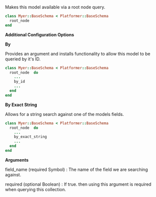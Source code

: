 Makes this model available via a root node query.

```ruby
class Myer::BaseSchema < Platformer::BaseSchema
  root_node 
end

```

**Additional Configuration Options**

**By**

Provides an argument and installs functionality
to allow this model to be queried by it's ID.

```ruby
class Myer::BaseSchema < Platformer::BaseSchema
  root_node  do
    ...
    by_id 
    ...
  end
end

```

**By Exact String**

Allows for a string search against one of the models fields.

```ruby
class Myer::BaseSchema < Platformer::BaseSchema
  root_node  do
    ...
    by_exact_string 
    ...
  end
end

```

**Arguments**

field\_name (required Symbol)
:   The name of the field we are searching against.

required (optional Boolean)
:   If true. then using this argument is required when querying this collection.